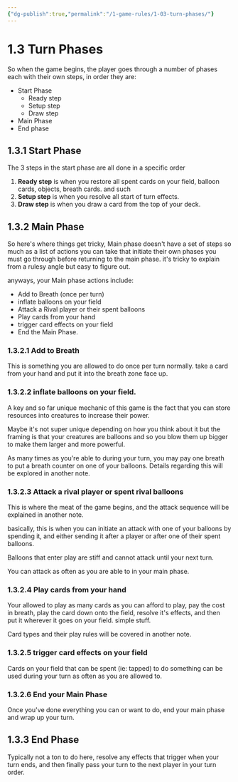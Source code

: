 ```yaml
---
{"dg-publish":true,"permalink":"/1-game-rules/1-03-turn-phases/"}
---
```


# 1.3 Turn Phases

So when the game begins, the player goes through a number of phases each with their own steps, in order they are:

- Start Phase
	- Ready step
	- Setup step
	- Draw step
- Main Phase
- End phase

## 1.3.1 Start Phase
The 3 steps in the start phase are all done in a specific order
1. **Ready step** is when you restore all spent cards on your field, balloon cards, objects, breath cards. and such
2. **Setup step** is when you resolve all start of turn effects.
3. **Draw step** is when you draw a card from the top of your deck.

## 1.3.2 Main Phase

So here's where things get tricky, Main phase doesn't have a set of steps so much as a list of actions you can take that initiate their own phases you must go through before returning to the main phase. it's tricky to explain from a rulesy angle but easy to figure out.

anyways, your Main phase actions include:
- Add to Breath (once per turn)
- inflate balloons on your field
- Attack a Rival player or their spent balloons
- Play cards from your hand
- trigger card effects on your field
- End the Main Phase.

### 1.3.2.1 Add to Breath
This is something you are allowed to do once per turn normally. take a card from your hand and put it into the breath zone face up.
### 1.3.2.2 inflate balloons on your field.
A key and so far unique mechanic of this game is the fact that you can store resources into creatures to increase their power.

Maybe it's not super unique depending on how you think about it but the framing is that your creatures are balloons and so you blow them up bigger to make them larger and more powerful.

As many times as you're able to during your turn, you may pay one breath to put a breath counter on one of your balloons. Details regarding this will be explored in another note.
### 1.3.2.3 Attack a rival player or spent rival balloons
This is where the meat of the game begins, and the attack sequence will be explained in another note.

basically, this is when you can initiate an attack with one of your balloons by spending it, and either sending it after a player or after one of their spent balloons.

Balloons that enter play are stiff and cannot attack until your next turn.

You can attack as often as you are able to in your main phase.

### 1.3.2.4 Play cards from your hand
Your allowed to play as many cards as you can afford to play, pay the cost in breath, play the card down onto the field, resolve it's effects, and then put it wherever it goes on your field. simple stuff.

Card types and their play rules will be covered in another note.
### 1.3.2.5 trigger card effects on your field
Cards on your field that can be spent (ie: tapped) to do something can be used during your turn as often as you are allowed to.
### 1.3.2.6 End your Main Phase
Once you've done everything you can or want to do, end your main phase and wrap up your turn.

## 1.3.3 End Phase
Typically not a ton to do here, resolve any effects that trigger when your turn ends, and then finally pass your turn to the next player in your turn order.